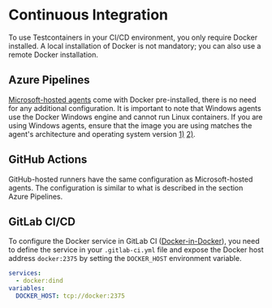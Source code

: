 # Continuous Integration

To use Testcontainers in your CI/CD environment, you only require Docker installed. A local installation of Docker is not mandatory; you can also use a remote Docker installation.

## Azure Pipelines

[Microsoft-hosted agents](https://learn.microsoft.com/en-us/azure/devops/pipelines/agents/hosted?view=azure-devops) come with Docker pre-installed, there is no need for any additional configuration. It is important to note that Windows agents use the Docker Windows engine and cannot run Linux containers. If you are using Windows agents, ensure that the image you are using matches the agent's architecture and operating system version [1)](https://docs.docker.com/build/building/multi-platform/) [2)](https://learn.microsoft.com/en-us/virtualization/windowscontainers/deploy-containers/version-compatibility).

## GitHub Actions

GitHub-hosted runners have the same configuration as Microsoft-hosted agents. The configuration is similar to what is described in the section Azure Pipelines.

## GitLab CI/CD

To configure the Docker service in GitLab CI ([Docker-in-Docker](https://docs.gitlab.com/ee/ci/docker/using_docker_build.html#use-docker-in-docker)), you need to define the service in your `.gitlab-ci.yml` file and expose the Docker host address `docker:2375` by setting the `DOCKER_HOST` environment variable.

```yml title=".gitlab-ci.yml file"
services:
  - docker:dind
variables:
  DOCKER_HOST: tcp://docker:2375
```
